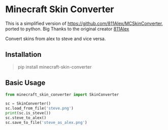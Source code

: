 # Minecraft Skin Converter
This is a simplified version of https://github.com/811Alex/MCSkinConverter, ported to python.
Big Thanks to the original creator [811Alex](https://github.com/811Alex)

Convert skins from alex to steve and vice versa.

## Installation

> pip install minecraft-skin-converter

## Basic Usage
```python
from minecraft_skin_converter import SkinConverter

sc = SkinConverter()
sc.load_from_file('steve.png')
print(sc.is_steve())
sc.steve_to_alex()
sc.save_to_file('steve_as_alex.png')
```